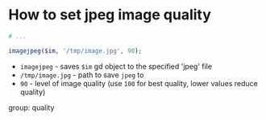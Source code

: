# How to set jpeg image quality

```php
# ...

imagejpeg($im, '/tmp/image.jpg', 90);
```

- `imagejpeg` - saves `$im` gd object to the specified 'jpeg' file
- `/tmp/image.jpg` - path to save `jpeg` to
- `90` - level of image quality (use `100` for best quality, lower values reduce quality)

group: quality


